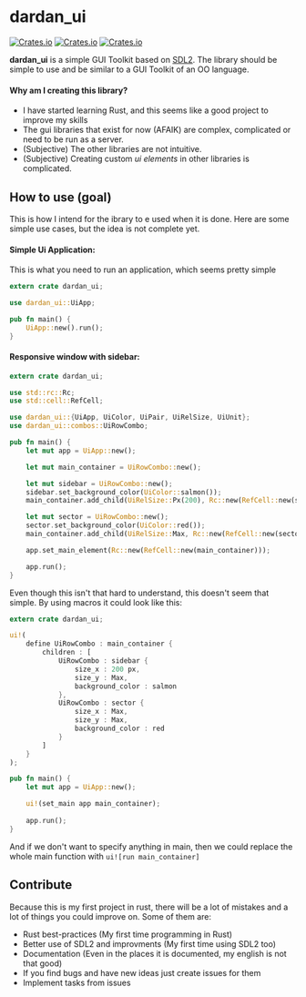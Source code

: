 # dardan_ui

[![Crates.io](https://img.shields.io/crates/v/dardan_ui.svg)](https://crates.io/crates/dardan_ui)
[![Crates.io](https://img.shields.io/crates/l/dardan_ui.svg)](https://crates.io/crates/dardan_ui)
[![Crates.io](https://img.shields.io/crates/d/dardan_ui.svg)](https://crates.io/crates/dardan_ui)


**dardan_ui** is a simple GUI Toolkit based on [SDL2](https://github.com/Rust-SDL2/rust-sdl2). The library should be simple to use and be similar to a GUI Toolkit of an OO language.

#### Why am I creating this library?

* I have started learning Rust, and this seems like a good project to improve my skills
* The gui libraries that exist for now (AFAIK) are complex, complicated or need to be run as a server.
* (Subjective) The other libraries are not intuitive.
* (Subjective) Creating custom *ui elements* in other libraries is complicated.

## How to use **(goal)**

This is how I intend for the ibrary to e used when it is done. Here are some simple use cases, but the idea is not complete yet.

#### Simple Ui Application:

This is what you need to run an application, which seems pretty simple

```rust
extern crate dardan_ui;

use dardan_ui::UiApp;

pub fn main() {
    UiApp::new().run();
}
```

#### Responsive window with sidebar:

```rust
extern crate dardan_ui;

use std::rc::Rc;
use std::cell::RefCell;

use dardan_ui::{UiApp, UiColor, UiPair, UiRelSize, UiUnit};
use dardan_ui::combos::UiRowCombo;

pub fn main() {
    let mut app = UiApp::new();

    let mut main_container = UiRowCombo::new();

    let mut sidebar = UiRowCombo::new();
    sidebar.set_background_color(UiColor::salmon());
    main_container.add_child(UiRelSize::Px(200), Rc::new(RefCell::new(sidebar)));

    let mut sector = UiRowCombo::new();
    sector.set_background_color(UiColor::red());
    main_container.add_child(UiRelSize::Max, Rc::new(RefCell::new(sector)));

    app.set_main_element(Rc::new(RefCell::new(main_container)));

    app.run();
}
```

Even though this isn't that hard to understand, this doesn't seem that simple.
By using macros it could look like this:
```rust
extern crate dardan_ui;

ui!( 
    define UiRowCombo : main_container {
        children : [
            UiRowCombo : sidebar {
                size_x : 200 px,
                size_y : Max,
                background_color : salmon
            },
            UiRowCombo : sector {
                size_x : Max,
                size_y : Max,
                background_color : red
            }
        ]
    }
);

pub fn main() {
    let mut app = UiApp::new();

    ui!(set_main app main_container);
    
    app.run();
}
```

And if we don't want to specify anything in main, then we could replace the whole main function with `ui![run main_container]`

## Contribute

Because this is my first project in rust, there will be a lot of mistakes and a lot of things you could improve on. Some of them are:

* Rust best-practices (My first time programming in Rust)
* Better use of SDL2 and improvments (My first time using SDL2 too)
* Documentation (Even in the places it is documented, my english is not that good)
* If you find bugs and have new ideas just create issues for them
* Implement tasks from issues

